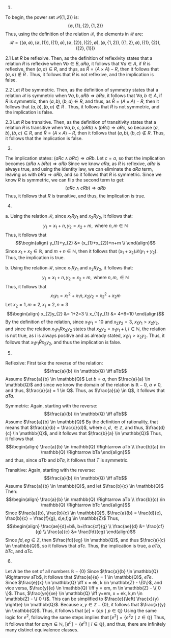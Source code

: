 1.
To begin, the power set $\mathcal{P}(\{ 1, 2 \})$ is: 
$$\{ \emptyset, \{ 1 \}, \{ 2 \}, \{ 1, 2 \} \}$$
Thus, using the definition of the relation $\mathcal{R}$, the elements in $\mathcal{R}$ are: 
$$\mathcal{R} = \{ (\emptyset, \emptyset), (\emptyset, \{ 1 \}), (\{ 1 \}, \emptyset), (\emptyset, \{ 2 \}), (\{ 2 \}, \emptyset) , (\emptyset, \{ 1, 2 \}), (\{ 1, 2 \}, \emptyset) , (\{ 1 \}, \{ 2 \}), (\{ 2 \}, \{ 1 \})\}$$

2.1
Let $R$ be reflexive. Then, as the definition of reflexivity states that a relation $R$ is reflexive when $\forall b \in B, a R a$, it follows that $\forall a \in A$, if $R$ is reflexive, then $(a, a) \in R$, and thus, as $\bar{R} = (A \times A) - R$, then it follows that $(a, a) \not\in \bar{R}$ .
Thus, it follows that $\bar{R}$ is not reflexive, and the implication is false.

2.2
Let $R$ be symmetric. Then, as the definition of symmetry states that a relation $\mathcal{R}$ is symmetric when $\forall a, b,  a R b \Rightarrow b Ra$, it follows that $\forall a,b \in A$, if $R$ is symmetric, then $(a, b), (b, a) \in R$, and thus, as $\bar{R} = (A \times A) - R$, then it follows that $(a, b), (b, a) \not\in \bar{R}$ .
Thus, it follows that $\bar{R}$ is not symmetric, and the implication is false.

2.3
Let $R$ be transitive. Then, as the definition of transitivity states that a relation $R$ is transitive when $\forall a, b, c, (a Rb) \land (bRc) \Rightarrow a Rc$, so because $(a, b), (b,c) \in R$, and $\bar{R} = (A \times A) - R$, then it follows that $(a, b), (b, c) \not\in R$. Thus, it follows that the implication is false.

3.
The implication states: $(aRc \land b Rc) \Rightarrow aRb$.
Let $c = a$, so that the implication becomes $(aRa \land bRa) \Rightarrow aRb$
Since we know $aRa$, as $R$ is reflexive, $aRa$ is always true, and using the identity law, we can eliminate the $aRa$ term, leaving us with $bRa \Rightarrow aRb$, and so it follows that $R$ is symmetric.
Since we know $R$ is symmetric, we can flip the second term to get:
$$(aRc \land cRb) \Rightarrow aRb$$
Thus, it follows that $R$ is transitive, and thus, the implication is true.

4.
a.
Using the relation $\mathcal{R}$, since $x_{1}Ry_{1}$ and $x_{2} R y_{2}$, it follows that: 
$$y_{1}=x_{1}+ n, y_{2} = x_{2} + m, \text{ where }n,m \in \mathbb{N}$$
Thus, it follows that
$$\begin{align}
y_{1}+y_{2} &= (x_{1}+x_{2})+n+m \\
\end{align}$$
Since $x_{1}+x_{2} \in \mathbb{R}$, and $m+n \in \mathbb{N}$, then it follows that $(x_{1}+x_{2}) \mathcal{R} (y_{1}+y_{2})$. Thus, the implication is true.

b.
Using the relation $\mathcal{R}$, since $x_{1}Ry_{1} \text{ and } x_{2} R y_{2}$, it follows that:
$$y_{1} = x_{1}+n, y_{2}=x_{2} + m, \text{ where } n, m, \in \mathbb{N}$$
Thus, it follows that 
$$x_{1}y_{1} = x_{1}^2+x_{1}n, x_{2}y_{2} = x_{2}^2+x_{2}m$$
Let $x_{2} = 1, m = 2, x_{1} = 2, n = 3$
$$\begin{align}
x_{2}y_{2} &= 1+2=3 \\
x_{1}y_{1} &= 4+6=10
\end{align}$$
By the definition of the relation, since $x_{1}y_{1} = 10$ and $x_{2}y_{2} = 3$, $x_{1}y_{1}>x_{2}y_{2}$, and since the relation $x_{1}y_{1}Rx_{2}y_{2}$ states that $x_{2}y_{2}=x_{1}y_{1}+l, l \in \mathbb{N}$, the relation is not true, as $l$ is always positive and as already stated, $x_{1}y_{1}>x_{2}y_{2}$. Thus, it follows that $x_{1}y_{1} \bar{R} x_{2}y_{2}$, and thus the implication is false.

5.
Reflexive:
First take the reverse of the relation:
$$\frac{a}{b} \in \mathbb{Q} \iff aTb$$
Assume $\frac{a}{b} \in \mathbb{Q}$
Let $b = a$, then $\frac{a}{a} \in \mathbb{Q}$
and since we know the domain of the relation is $\mathbb{R} - {0}$, $a \neq 0$, and thus, $\frac{a}{a} = 1 \in Q$. Thus, as $\frac{a}{a} \in Q$, it follows that $aTa$.

Symmetric:
Again, starting with the reverse:
$$\frac{a}{b} \in \mathbb{Q} \iff aTb$$
Assume $\frac{a}{b} \in \mathbb{Q}$
By the definition of rationality, that means that $\frac{a}{b} = \frac{c}{d}$, where $c, d, \in \mathbb{Z}$, and thus, 
$\frac{d}{c} \in \mathbb{Q}$, and it follows that $\frac{b}{a} \in \mathbb{Q}$
Thus, it follows that 
$$\begin{align}
\frac{a}{b} \in \mathbb{Q} \Rightarrow aTb \\
\frac{b}{a} \in \mathbb{Q} \Rightarrow bTa
\end{align}$$
and thus, since $aTb$ and $bTa$, it follows that $T$ is symmetric.

Transitive:
Again, starting with the reverse:
$$\frac{a}{b} \in \mathbb{Q} \iff aTb$$
Assume $\frac{a}{b} \in \mathbb{Q}$, and let $\frac{b}{c} \in \mathbb{Q}$
Then:
$$\begin{align}
\frac{a}{b} \in \mathbb{Q} \Rightarrow aTb \\
\frac{b}{c} \in \mathbb{Q} \Rightarrow bTc
\end{align}$$
Since $\frac{a}{b}, \frac{b}{c} \in \mathbb{Q}$, $\frac{a}{b} = \frac{d}{e}, \frac{b}{c} = \frac{f}{g}, d,e,f,g \in \mathbb{Z}$
Thus, 
$$\begin{align}
\frac{ae}{d}=b&, b=\frac{cf}{g} \\
\frac{ae}{d} &= \frac{cf}{g} \\
\frac{a}{c} &= \frac{fd}{eg}
\end{align}$$
Since $fd, eg \in \mathbb{Z}$, then $\frac{fd}{eg} \in \mathbb{Q}$, and thus $\frac{a}{c} \in \mathbb{Q}$, so it follows that $aTc$. Thus, the implication is true, a $aTb, bTc$, and $aTc$.

6.
Let $A$ be the set of all numbers $\mathbb{R} - \{ 0 \}$
Since $\frac{a}{b} \in \mathbb{Q} \Rightarrow aTb$, it follows that $\frac{e}{e} = 1 \in \mathbb{Q}$, $eTe$.
Since $\frac{e}{x} \in \mathbb{Q} \iff x = ek, k \in \mathbb{Z} - \{0\}$, and vice versa, $\frac{y}{e} \in \mathbb{Q} \iff y = em, m \in \mathbb{Z} - \{ 0 \}$.
Thus, $\frac{ye}{xe} \in \mathbb{Q} \iff y=em, x = ek, k,m \in \mathbb{Z} - \{ 0 \}$. This can be simplified to $\frac{e}{\left( \frac{x}{y} \right)e} \in \mathbb{Q}$.
Because $x,y \in \mathbb{Z} - \{ 0 \}$, it follows that $\frac{x}{y} \in \mathbb{Q}$. Thus, it follows that $[e] = \{ep \mid p \in \mathbb{Q}\}$
Using the same logic for $e^2$, following the same steps implies that $[e^2] = \{ e^2z \mid z \in \mathbb{Q} \}$
Thus, it follows that for $any n \in \mathbb{N}$, $[e^n] = \{ e^nl \mid l \in \mathbb{Q} \}$,  and thus, there are infinitely many distinct equivalence classes.